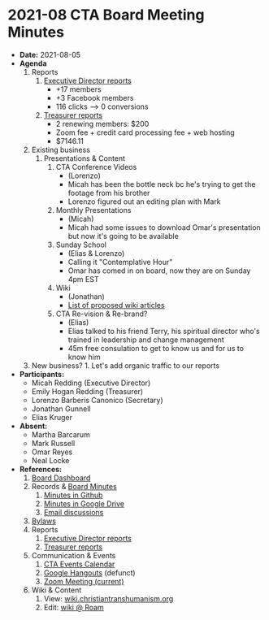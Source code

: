 # 2021-08 CTA Board Meeting Minutes

- **Date:** 2021-08-05
- **Agenda**
    1. Reports
        1. [Executive Director reports](https://www.christiantranshumanism.org/reports/membership)
            - +17 members
            - +3 Facebook members
            - 116 clicks --> 0 conversions 
        3. [Treasurer reports](https://www.christiantranshumanism.org/reports/treasurer)
            - 2 renewing members: $200
            - Zoom fee + credit card processing fee + web hosting 
            - $7146.11
    2. Existing business
        1. Presentations & Content
            1. CTA Conference Videos
                - (Lorenzo)
                - Micah has been the bottle neck bc he's trying to get the footage from his brother
                - Lorenzo figured out an editing plan with Mark
            3. Monthly Presentations
                - (Micah)
                - Micah had some issues to download Omar's presentation but now it's going to be available
            4. Sunday School
                - (Elias & Lorenzo)
                - Calling it "Contemplative Hour"
                - Omar has comed in on board, now they are on Sunday 4pm EST
            5. Wiki 
                - (Jonathan)
                - [List of proposed wiki articles](https://docs.google.com/spreadsheets/d/1ywcS_PMz2BVbvYdMso6uJl6wyCVf-CXS-dtclmXLHV8/edit?usp=sharing)
            6. CTA Re-vision & Re-brand? 
                - (Elias)
                - Elias talked to his friend Terry, his spiritual director who's trained in leadership and change management 
                - 45m free consulation to get to know us and for us to know him
    3. New business?
            1. Let's add organic traffic to our reports
- **Participants:**
    - Micah Redding (Executive Director)
    - Emily Hogan Redding (Treasurer)
    - Lorenzo Barberis Canonico (Secretary)
    - Jonathan Gunnell
    - Elias Kruger
- **Absent:**
    - Martha Barcarum
    - Mark Russell
    - Omar Reyes
    - Neal Locke
- **References:** 
    1. [Board Dashboard](https://github.com/christian-transhumanism/board/blob/main/board.md) 
    2. Records & [Board Minutes](https://github.com/christian-transhumanism/board)
        1. [Minutes in Github](https://github.com/christian-transhumanism/board)
        2. [Minutes in Google Drive](https://drive.google.com/open?id=0B7GmjSbYZdUdZHlmYzZkS0VYOUE)
        3. [Email discussions](https://groups.google.com/forum/#!forum/board-of-the-cta)
    3. [Bylaws](https://github.com/christian-transhumanism/bylaws)
    4. Reports
        1. [Executive Director reports](https://www.christiantranshumanism.org/reports/membership)
        2. [Treasurer reports](https://www.christiantranshumanism.org/reports/treasurer)
    5. Communication & Events
        1. [CTA Events Calendar](https://www.christiantranshumanism.org/calendar)
        2. [Google Hangouts](https://meet.google.com/vbv-ztvv-icw) (defunct)
        3. [Zoom Meeting (current)](https://www.christiantranshumanism.org/zoom)
    6. Wiki & Content
        1. View: [wiki.christiantranshumanism.org](https://wiki.christiantranshumanism.org)
        2. Edit: [wiki @ Roam](https://roamresearch.com/#/app/christiantranshumanism)





